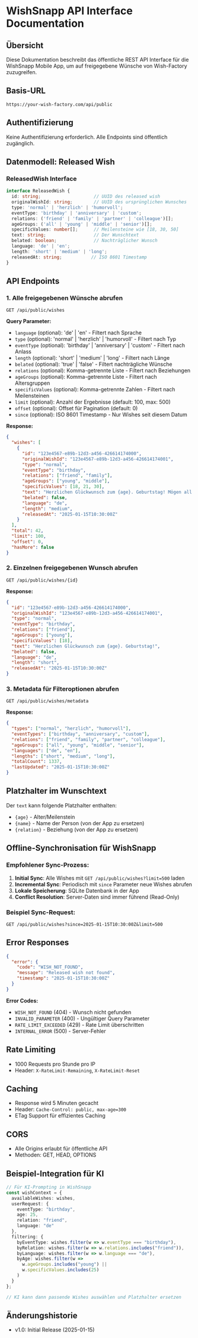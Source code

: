 # WishSnapp API Interface Documentation

## Übersicht

Diese Dokumentation beschreibt das öffentliche REST API Interface für die WishSnapp Mobile App, um auf freigegebene Wünsche von Wish-Factory zuzugreifen.

## Basis-URL
```
https://your-wish-factory.com/api/public
```

## Authentifizierung
Keine Authentifizierung erforderlich. Alle Endpoints sind öffentlich zugänglich.

## Datenmodell: Released Wish

### ReleasedWish Interface
```typescript
interface ReleasedWish {
  id: string;                    // UUID des released wish
  originalWishId: string;        // UUID des ursprünglichen Wunsches
  type: 'normal' | 'herzlich' | 'humorvoll';
  eventType: 'birthday' | 'anniversary' | 'custom';
  relations: ('friend' | 'family' | 'partner' | 'colleague')[];
  ageGroups: ('all' | 'young' | 'middle' | 'senior')[];
  specificValues: number[];      // Meilensteine wie [18, 30, 50]
  text: string;                  // Der Wunschtext
  belated: boolean;              // Nachträglicher Wunsch
  language: 'de' | 'en';
  length: 'short' | 'medium' | 'long';
  releasedAt: string;           // ISO 8601 Timestamp
}
```

## API Endpoints

### 1. Alle freigegebenen Wünsche abrufen
```http
GET /api/public/wishes
```

**Query Parameter:**
- `language` (optional): 'de' | 'en' - Filtert nach Sprache
- `type` (optional): 'normal' | 'herzlich' | 'humorvoll' - Filtert nach Typ
- `eventType` (optional): 'birthday' | 'anniversary' | 'custom' - Filtert nach Anlass
- `length` (optional): 'short' | 'medium' | 'long' - Filtert nach Länge
- `belated` (optional): 'true' | 'false' - Filtert nachträgliche Wünsche
- `relations` (optional): Komma-getrennte Liste - Filtert nach Beziehungen
- `ageGroups` (optional): Komma-getrennte Liste - Filtert nach Altersgruppen
- `specificValues` (optional): Komma-getrennte Zahlen - Filtert nach Meilensteinen
- `limit` (optional): Anzahl der Ergebnisse (default: 100, max: 500)
- `offset` (optional): Offset für Pagination (default: 0)
- `since` (optional): ISO 8601 Timestamp - Nur Wishes seit diesem Datum

**Response:**
```json
{
  "wishes": [
    {
      "id": "123e4567-e89b-12d3-a456-426614174000",
      "originalWishId": "123e4567-e89b-12d3-a456-426614174001",
      "type": "normal",
      "eventType": "birthday",
      "relations": ["friend", "family"],
      "ageGroups": ["young", "middle"],
      "specificValues": [18, 21, 30],
      "text": "Herzlichen Glückwunsch zum {age}. Geburtstag! Mögen all deine Träume in Erfüllung gehen.",
      "belated": false,
      "language": "de",
      "length": "medium",
      "releasedAt": "2025-01-15T10:30:00Z"
    }
  ],
  "total": 42,
  "limit": 100,
  "offset": 0,
  "hasMore": false
}
```

### 2. Einzelnen freigegebenen Wunsch abrufen
```http
GET /api/public/wishes/{id}
```

**Response:**
```json
{
  "id": "123e4567-e89b-12d3-a456-426614174000",
  "originalWishId": "123e4567-e89b-12d3-a456-426614174001",
  "type": "normal",
  "eventType": "birthday",
  "relations": ["friend"],
  "ageGroups": ["young"],
  "specificValues": [18],
  "text": "Herzlichen Glückwunsch zum {age}. Geburtstag!",
  "belated": false,
  "language": "de",
  "length": "short",
  "releasedAt": "2025-01-15T10:30:00Z"
}
```

### 3. Metadata für Filteroptionen abrufen
```http
GET /api/public/wishes/metadata
```

**Response:**
```json
{
  "types": ["normal", "herzlich", "humorvoll"],
  "eventTypes": ["birthday", "anniversary", "custom"],
  "relations": ["friend", "family", "partner", "colleague"],
  "ageGroups": ["all", "young", "middle", "senior"],
  "languages": ["de", "en"],
  "lengths": ["short", "medium", "long"],
  "totalCount": 1337,
  "lastUpdated": "2025-01-15T10:30:00Z"
}
```

## Platzhalter im Wunschtext

Der `text` kann folgende Platzhalter enthalten:
- `{age}` - Alter/Meilenstein
- `{name}` - Name der Person (von der App zu ersetzen)
- `{relation}` - Beziehung (von der App zu ersetzen)

## Offline-Synchronisation für WishSnapp

### Empfohlener Sync-Prozess:
1. **Initial Sync**: Alle Wishes mit `GET /api/public/wishes?limit=500` laden
2. **Incremental Sync**: Periodisch mit `since` Parameter neue Wishes abrufen
3. **Lokale Speicherung**: SQLite Datenbank in der App
4. **Conflict Resolution**: Server-Daten sind immer führend (Read-Only)

### Beispiel Sync-Request:
```http
GET /api/public/wishes?since=2025-01-15T10:30:00Z&limit=500
```

## Error Responses

```json
{
  "error": {
    "code": "WISH_NOT_FOUND",
    "message": "Released wish not found",
    "timestamp": "2025-01-15T10:30:00Z"
  }
}
```

**Error Codes:**
- `WISH_NOT_FOUND` (404) - Wunsch nicht gefunden
- `INVALID_PARAMETER` (400) - Ungültiger Query Parameter
- `RATE_LIMIT_EXCEEDED` (429) - Rate Limit überschritten
- `INTERNAL_ERROR` (500) - Server-Fehler

## Rate Limiting
- 1000 Requests pro Stunde pro IP
- Header: `X-RateLimit-Remaining`, `X-RateLimit-Reset`

## Caching
- Response wird 5 Minuten gecacht
- Header: `Cache-Control: public, max-age=300`
- ETag Support für effizientes Caching

## CORS
- Alle Origins erlaubt für öffentliche API
- Methoden: GET, HEAD, OPTIONS

## Beispiel-Integration für KI

```typescript
// Für KI-Prompting in WishSnapp
const wishContext = {
  availableWishes: wishes,
  userRequest: {
    eventType: "birthday",
    age: 25,
    relation: "friend",
    language: "de"
  },
  filtering: {
    byEventType: wishes.filter(w => w.eventType === "birthday"),
    byRelation: wishes.filter(w => w.relations.includes("friend")),
    byLanguage: wishes.filter(w => w.language === "de"),
    byAge: wishes.filter(w => 
      w.ageGroups.includes("young") || 
      w.specificValues.includes(25)
    )
  }
};

// KI kann dann passende Wishes auswählen und Platzhalter ersetzen
```

## Änderungshistorie
- v1.0: Initial Release (2025-01-15)